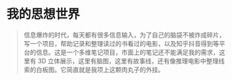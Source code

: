 # 我的思想世界

> 信息爆炸的时代，每天都有很多信息输入，为了自己的脑袋不被炸成碎片，写一个项目，帮助记录和整理读过的书看过的电影，以及知乎抖音得到等平台的信息。这是一个多维笔记项目，市面上的笔记还不能满足我的需求，这里有 3D 立体展示，这里有脑图，这里有故事线，还有像推理电影中整理线索的白板图。它简直就是我项上这颗肉丸子的外挂。

